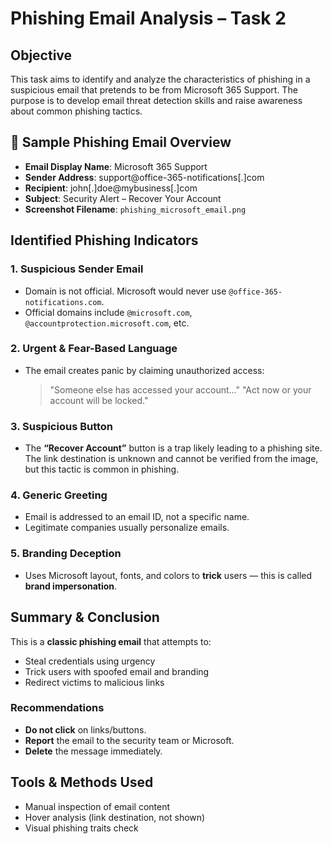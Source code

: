 # Phishing Email Analysis – Task 2

## Objective
This task aims to identify and analyze the characteristics of phishing in a suspicious email that pretends to be from Microsoft 365 Support. The purpose is to develop email threat detection skills and raise awareness about common phishing tactics.

## 📨 Sample Phishing Email Overview

- **Email Display Name**: Microsoft 365 Support
- **Sender Address**: support@office-365-notifications[.]com
- **Recipient**: john[.]doe@mybusiness[.]com
- **Subject**: Security Alert – Recover Your Account
- **Screenshot Filename**: `phishing_microsoft_email.png`

##  Identified Phishing Indicators

### 1. Suspicious Sender Email
- Domain is not official. Microsoft would never use `@office-365-notifications.com`.
- Official domains include `@microsoft.com`, `@accountprotection.microsoft.com`, etc.

### 2. Urgent & Fear-Based Language
- The email creates panic by claiming unauthorized access:
  > "Someone else has accessed your account..."
  > "Act now or your account will be locked."

### 3. Suspicious Button
- The **“Recover Account”** button is a trap likely leading to a phishing site.
The link destination is unknown and cannot be verified from the image, but this tactic is common in phishing.

### 4. Generic Greeting
- Email is addressed to an email ID, not a specific name.
- Legitimate companies usually personalize emails.

### 5. Branding Deception
- Uses Microsoft layout, fonts, and colors to **trick** users — this is called **brand impersonation**.

## Summary & Conclusion

This is a **classic phishing email** that attempts to:
- Steal credentials using urgency
- Trick users with spoofed email and branding
- Redirect victims to malicious links

### Recommendations
- **Do not click** on links/buttons.
- **Report** the email to the security team or Microsoft.
- **Delete** the message immediately.

## Tools & Methods Used
- Manual inspection of email content
- Hover analysis (link destination, not shown)
- Visual phishing traits check

